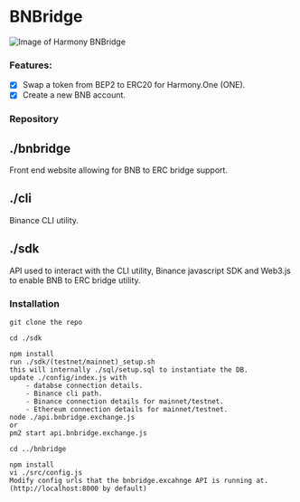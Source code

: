 # BNBridge

![Image of Harmony BNBridge](https://lh3.googleusercontent.com/dzgtb9L6kygOp6Q_VENmqOL_xkOZOPrVofVnqMq_KyFWjNfE8G4seS8M4HFE-FU-4Wmt-iQxHj__aTji7UV7GodU6NxXD8oJ4oPLre0PTLOJeQv3WhHyaKc2486rSy6YtP36pE5Mdb2Akl2fpZ07LPH5KJnRsNzNmBxXhrFtnOTqcP_0JKNBGE91RpSPUizqvc-_IYc_zpnDoaZOF5lMCemj8ryfrkbejGcWpGXim7Qg1vWLqJwXWrCPu8GdzSdmcxOO4SLkwqsuhQx7z6S7fdeLVBkdYzbsebBPRtv273ATzWrFK8abmQIpI1zExErxFw1dRTDW91OxddjqSzgLgbD8nGolz6rHcp-inooN9OP1H1GGaCd2jLeOJ2CuAsMtqcLRXkLeC6J10dV5n94KXvdnHijiEWZjEQXXNp3cYkvo7EN2zpMhRIwA9MtfdK3qNQkLKFhHWoWYSK4PsWapHQEaejrWEQxZqw6keSe8jmKX9c2AZBxoYD8P1qbswhcvRoSEO4z-2DSe7RVok3cr_5qMou5rxEqpTI1Ys5p9oaYm3ZtM3g4iSMRbDb36ZkbWwnWETF-FQlBP7KGApXC7eKO__BibmyWYQhnz0U3kSTdJyGH-gFsautWFbzN2iuV-AF05dM9GndVfWBge2SrBMG4QQe8EG4W_PoOKA3nvmX7gPipJrNFxk_RC1nwUvzSeDnqweB4goHYlTSxJgVBEayRHEOuu61kNQJAecAZq6QWU0g=w1096-h771-no)

### Features:
- [x] Swap a token from BEP2 to ERC20 for Harmony.One (ONE).
- [x] Create a new BNB account.

### Repository
## ./bnbridge
Front end website allowing for BNB to ERC bridge support.

## ./cli
Binance CLI utility.

## ./sdk
API used to interact with the CLI utility, Binance javascript SDK and Web3.js to enable BNB to ERC bridge utility.


### Installation
    git clone the repo

    cd ./sdk

    npm install
    run ./sdk/(testnet/mainnet)_setup.sh
    this will internally ./sql/setup.sql to instantiate the DB.
    update ./config/index.js with
        - databse connection details.
        - Binance cli path.
        - Binance connection details for mainnet/testnet.
        - Ethereum connection details for mainnet/testnet.
    node ./api.bnbridge.exchange.js
    or
    pm2 start api.bnbridge.exchange.js

    cd ../bnbridge

    npm install
    vi ./src/config.js
    Modify config urls that the bnbridge.excahnge API is running at. (http://localhost:8000 by default)
